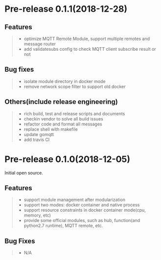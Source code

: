 # Pre-release 0.1.1(2018-12-28)

## Features

> + optimize MQTT Remote Module, support multiple remotes and message router
> + add validatesubs config to check MQTT client subscribe result or not

## Bug fixes

> + isolate module directory in docker mode
> + remove network scope filter to support old docker

## Others(include release engineering)

> + rich build, test and release scripts and documents
> + checkin vendor to solve all build issues
> + refactor code and format all messages
> + replace shell with makefile
> + update gomqtt
> + add travis CI

# Pre-release 0.1.0(2018-12-05)

Initial open source.

## Features

> + support module management after modularization
> + support two modes: docker container and native process
> + support resource constraints in docker container mode(cpu, memory, etc)
> + provide some official modules, such as hub, function(and python2.7 runtime), MQTT remote, etc.

## Bug Fixes

> + N/A
